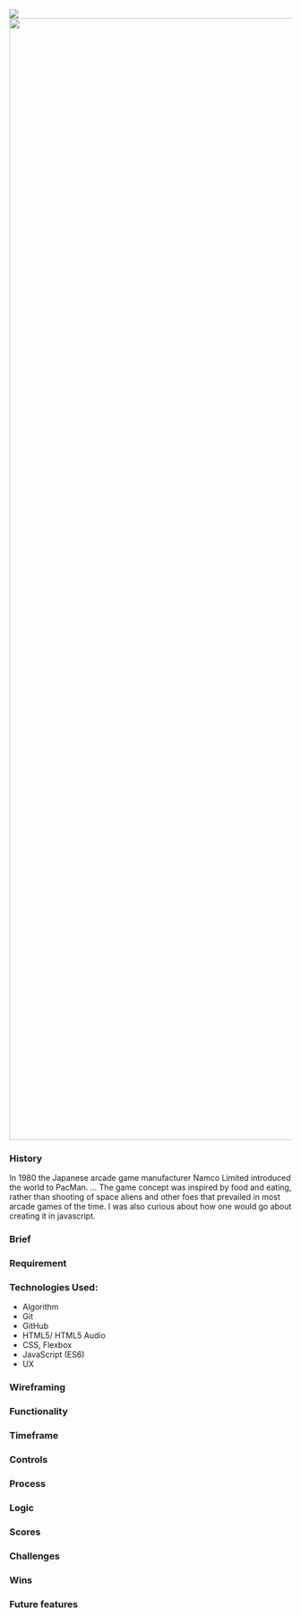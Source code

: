 <img src='https://i.imgur.com/duf8IuN.png'/>
<img src='https://i.imgur.com/42P8b8m.gif' width='2000px'/>

### History
In 1980 the Japanese arcade game manufacturer Namco Limited introduced the world to PacMan. ... The game concept was inspired by food and eating, rather than shooting of space aliens and other foes that prevailed in most arcade games of the time. I was also curious about how one would go about creating it in javascript.

### Brief
### Requirement
### Technologies Used:
- Algorithm
- Git
- GitHub
- HTML5/ HTML5 Audio
- CSS, Flexbox
- JavaScript (ES6)
- UX

### Wireframing

### Functionality

### Timeframe

### Controls
### Process
### Logic
### Scores

### Challenges

### Wins

### Future features

